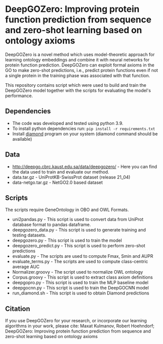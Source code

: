# DeepGOZero: Improving protein function prediction from sequence and zero-shot learning based on ontology axioms

DeepGOZero is a novel method which uses model-theoretic approach for
  learning ontology embeddings and combine it with neural networks for
  protein function prediction. DeepGOZero can exploit formal axioms in
  the GO to make zero-shot predictions, i.e., predict protein
  functions even if not a single protein in the training phase was
  associated with that function.

This repository contains script which were used to build and train the
DeepGOZero model together with the scripts for evaluating the model's
performance.

## Dependencies
* The code was developed and tested using python 3.9.
* To install python dependencies run:
  `pip install -r requirements.txt`
* Install [diamond](https://github.com/bbuchfink/diamond) program on your system (diamond command should be available)


## Data
* http://deepgo.cbrc.kaust.edu.sa/data/deepgozero/ - Here you can find the data
used to train and evaluate our method.
 * data.tar.gz - UniProtKB-SwissProt dataset (release 21_04)
 * data-netgo.tar.gz - NetGO2.0 based dataset

## Scripts
The scripts require GeneOntology in OBO and OWL Formats.
* uni2pandas.py - This script is used to convert data from UniProt
database format to pandas dataframe.
* deepgozero_data.py - This script is used to generate training and
  testing datasets.
* deepgozero.py - This script is used to train the model
* deepgozero_predict.py - This script is used to perform zero-shot predictions
* evaluate.py - The scripts are used to compute Fmax, Smin and AUPR
* evaluate_terms.py - The scripts are used to compute class-centric average AUC
* Normalizer.groovy - The script used to normalize OWL ontology
* Corpus.groovy - This script is used to extract class axiom definitions
* deepgopro.py - This script is used to train the MLP baseline model
* deepgocnn.py - This script is used to train the DeepGOCNN model
* run_diamond.sh - This script is used to obtain Diamond predictions
## Citation

If you use DeepGOZero for your research, or incorporate our learning algorithms in your work, please cite:
Maxat Kulmanov, Robert Hoehndorf; DeepGOZero: Improving protein function prediction
  from sequence and zero-shot learning based on ontology axioms
